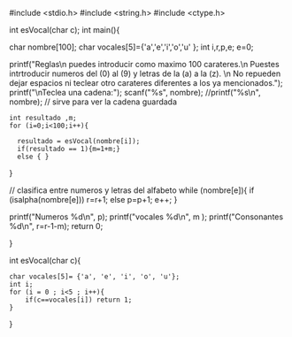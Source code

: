#include <stdio.h>
#include <string.h>
#include <ctype.h>

int esVocal(char c);
int main(){
	
char nombre[100];
char vocales[5]={'a','e','i','o','u' };
int i,r,p,e;
e=0;

printf("Reglas\n puedes introducir como maximo 100 carateres.\n Puestes intrtroducir numeros  del (0) al (9) y letras de la (a) a la (z). \n No repueden dejar espacios ni teclear otro carateres diferentes a los ya mencionados.");
printf("\nTeclea una cadena:");
scanf("%s", nombre);
    //printf("%s\n", nombre); // sirve para ver la cadena guardada


	int resultado ,m;
	for (i=0;i<100;i++){
	
 	  resultado = esVocal(nombre[i]);
	  if(resultado == 1){m=1+m;}
	  else { }
}
	
	
// clasifica entre numeros y letras del alfabeto
	while (nombre[e]){
   if (isalpha(nombre[e])) r=r+1;
    else p=p+1;
    e++; }

 printf("Numeros %d\n", p);
 printf("vocales %d\n", m );
 printf("Consonantes %d\n", r=r-1-m);
 return 0;
  
}

int esVocal(char c){

	char vocales[5]= {'a', 'e', 'i', 'o', 'u'};
	int i;
	for (i = 0 ; i<5 ; i++){
		if(c==vocales[i]) return 1;
	}
}
